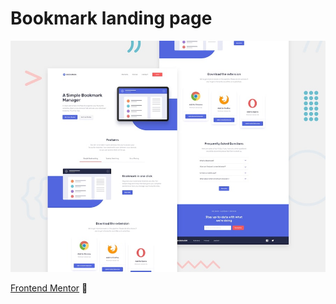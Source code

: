 ﻿# Bookmark landing page

![Design preview for the Bookmark landing page coding challenge](./design/desktop-preview.jpg)

[Frontend Mentor](https://beta.frontendmentor.io) 🚀


